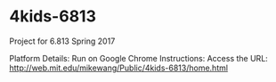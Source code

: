 # 4kids-6813
Project for 6.813 Spring 2017

Platform Details:
  Run on Google Chrome
Instructions:
  Access the URL: http://web.mit.edu/mikewang/Public/4kids-6813/home.html
